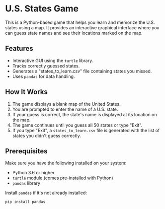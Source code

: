 # U.S. States Game

This is a Python-based game that helps you learn and memorize the U.S. states using a map. It provides an interactive graphical interface where you can guess state names and see their locations marked on the map.

## Features

- Interactive GUI using the `turtle` library.
- Tracks correctly guessed states.
- Generates a "states_to_learn.csv" file containing states you missed.
- Uses `pandas` for data handling.

## How It Works

1. The game displays a blank map of the United States.
2. You are prompted to enter the name of a U.S. state.
3. If your guess is correct, the state's name is displayed at its location on the map.
4. The game continues until you guess all 50 states or type "Exit".
5. If you type "Exit", a `states_to_learn.csv` file is generated with the list of states you didn't guess correctly.

## Prerequisites

Make sure you have the following installed on your system:
- Python 3.6 or higher
- `turtle` module (comes pre-installed with Python)
- `pandas` library

Install `pandas` if it's not already installed:
```bash
pip install pandas
